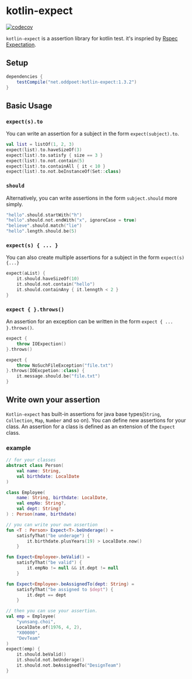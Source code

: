 # kotlin-expect

[![codecov](https://codecov.io/github/steamfunc/kotlin-expect/branch/develop/graph/badge.svg?token=C20OB3IIBC)](https://codecov.io/github/steamfunc/kotlin-expect)

`kotlin-expect` is a assertion library for kotlin test. it's inspried by [Rspec Expectation].

## Setup

```gradle
dependencies {
    testCompile("net.oddpoet:kotlin-expect:1.3.2")
}
```

## Basic Usage

### `expect(s).to`

You can write an assertion for a subject in the form `expect(subject).to`.

```kotlin
val list = listOf(1, 2, 3)
expect(list).to.haveSizeOf(3)
expect(list).to.satisfy { size == 3 }
expect(list).to.not.contain(5)
expect(list).to.containAll { it < 10 }
expect(list).to.not.beInstanceOf(Set::class)
```

### `should`

Alternatively, you can write assertions in the form `subject.should` more simply.

```kotlin
"hello".should.startWith("h")
"hello".should.not.endWith("x", ignoreCase = true)
"believe".should.match("lie")
"hello".length.should.be(5)
```

### `expect(s) { ... }`

You can also create multiple assertions for a subject in the form `expect(s) {...}`

```kotlin
expect(aList) {
    it.should.haveSizeOf(10)
    it.should.not.contain("hello")
    it.should.containAny { it.lenngth < 2 }
}
```

### `expect { }.throws()`

An assertion for an exception can be written in the form `expect { ... }.throws()`.

```kotlin
expect {
    throw IOExpection()
}.throws()

expect {
    throw NoSuchFileException("file.txt")
}.throws(IOExcpetion::class) {
    it.message.should.be("file.txt")
}

```

## Write own your assertion

`Kotlin-expect` has built-in assertions for java base types(`String`, `Collection`, `Map`, `Number` and so on).
You can define new assertions for your class.
An assertion for a class is defined as an extension of the `Expect` class.

### example

```kotlin
// for your classes
abstract class Person(
    val name: String,
    val birthdate: LocalDate
)

class Employee(
    name: String, birthdate: LocalDate,
    val empNo: String?,
    val dept: String?
) : Person(name, birthdate)
```

```kotlin
// you can write your own assertion
fun <T : Person> Expect<T>.beUnderage() =
    satisfyThat("be underage") {
        it.birthdate.plusYears(19) > LocalDate.now()
    }

fun Expect<Employee>.beValid() =
    satisfyThat("be valid") {
        it.empNo != null && it.dept != null
    }

fun Expect<Employee>.beAssignedTo(dept: String) =
    satisfyThat("be assigned to $dept") {
        it.dept == dept
    }
```

```kotlin
// then you can use your assertion.
val emp = Employee(
    "yunsang.choi",
    LocalDate.of(1976, 4, 2),
    "X00000",
    "DevTeam"
)
expect(emp) {
    it.should.beValid()
    it.should.not.beUnderage()
    it.should.not.beAssignedTo("DesignTeam")
}

```

[Rspec Expectation]:https://github.com/rspec/rspec-expectations
